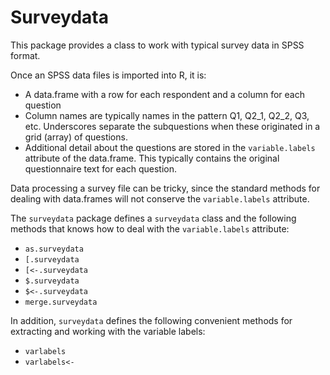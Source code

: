 # Surveydata

This package provides a class to work with typical survey data in SPSS format.

Once an SPSS data files is imported into R, it is:

* A data.frame with a row for each respondent and a column for each question
* Column names are typically names in the pattern Q1, Q2_1, Q2_2, Q3, etc. Underscores separate the subquestions when these originated in a grid (array) of questions.
* Additional detail about the questions are stored in the `variable.labels` attribute of the data.frame. This typically contains the original questionnaire text for each question.

Data processing a survey file can be tricky, since the standard methods for dealing with data.frames will not conserve the `variable.labels` attribute.

The `surveydata` package defines a `surveydata` class and the following methods that knows how to deal with the `variable.labels` attribute:

* `as.surveydata`
* `[.surveydata`
* `[<-.surveydata`
* `$.surveydata`
* `$<-.surveydata`
* `merge.surveydata`

In addition, `surveydata` defines the following convenient methods for extracting and working with the variable labels:

* `varlabels`
* `varlabels<-`
